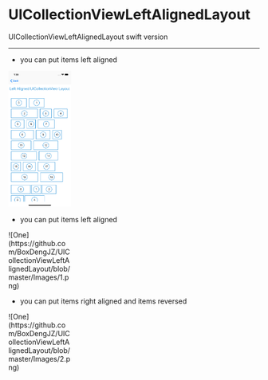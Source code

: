 # UICollectionViewLeftAlignedLayout
UICollectionViewLeftAlignedLayout swift version



<hr>


* you can put items left aligned
<div style="width: 25%; height: 25%;">

![One](https://github.com/BoxDengJZ/UICollectionViewLeftAlignedLayout/blob/master/Images/0.png)


</div>

* you can put items left aligned
<div style="width: 25%; height: 25%;">
![One](https://github.com/BoxDengJZ/UICollectionViewLeftAlignedLayout/blob/master/Images/1.png)
</div>


* you can put items right aligned and items reversed
<div style="width: 25%; height: 25%;">
![One](https://github.com/BoxDengJZ/UICollectionViewLeftAlignedLayout/blob/master/Images/2.png)
</div>